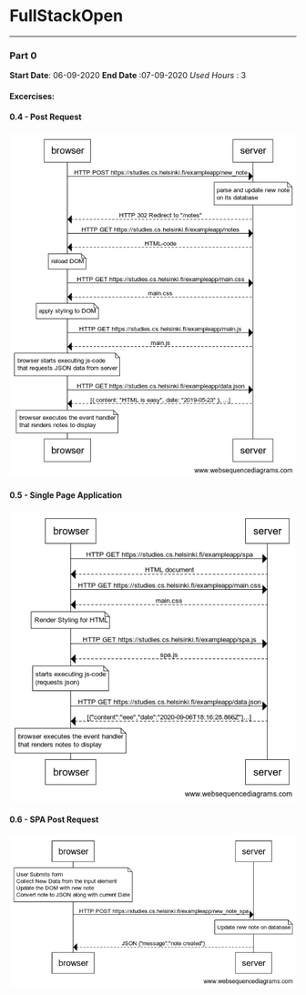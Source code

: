 # FullStackOpen
---
### Part 0
**Start Date**: 06-09-2020
**End Date**  :07-09-2020
*Used Hours*  : 3


#### Excercises:

#### 0.4 - Post Request
![0.4](/part0/0.4.png)
#### 0.5 - Single Page Application
![0.5](/part0/0.5.png)
#### 0.6 - SPA Post Request
![0.6](/part0/0.6.png)